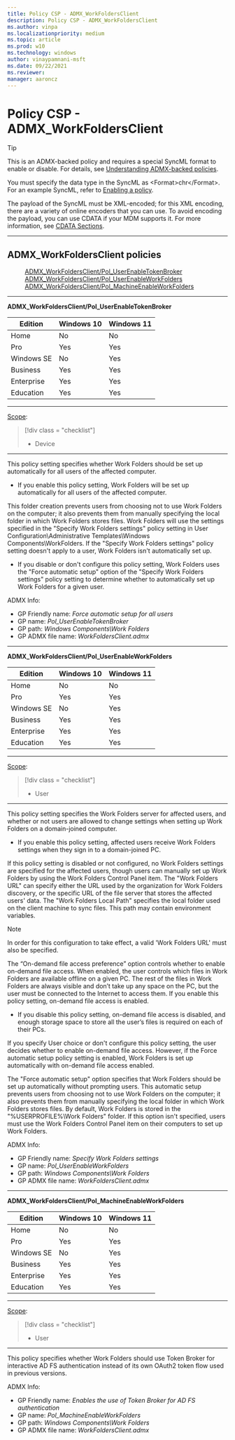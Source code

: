 ```yaml
---
title: Policy CSP - ADMX_WorkFoldersClient
description: Policy CSP - ADMX_WorkFoldersClient
ms.author: vinpa
ms.localizationpriority: medium
ms.topic: article
ms.prod: w10
ms.technology: windows
author: vinaypamnani-msft
ms.date: 09/22/2021
ms.reviewer:
manager: aaroncz
---
```


# Policy CSP - ADMX_WorkFoldersClient

> [!TIP]
> This is an ADMX-backed policy and requires a special SyncML format to enable or disable. For details, see [Understanding ADMX-backed policies](../understand/understanding-admx-backed-policies.md).
>
> You must specify the data type in the SyncML as &lt;Format&gt;chr&lt;/Format&gt;. For an example SyncML, refer to [Enabling a policy](../understand/understanding-admx-backed-policies.md#enabling-a-policy).
>
> The payload of the SyncML must be XML-encoded; for this XML encoding, there are a variety of online encoders that you can use. To avoid encoding the payload, you can use CDATA if your MDM supports it. For more information, see [CDATA Sections](http://www.w3.org/TR/REC-xml/#sec-cdata-sect).

<hr/>

<!--Policies-->
## ADMX_WorkFoldersClient policies

<dl>
  <dd>
    <a href="#admx-workfoldersclient-pol_userenabletokenbroker
">ADMX_WorkFoldersClient/Pol_UserEnableTokenBroker</a>
  </dd>
  <dd>
    <a href="#admx-workfoldersclient-pol_userenableworkfolders">ADMX_WorkFoldersClient/Pol_UserEnableWorkFolders</a>
  </dd>
  <dd>
    <a href="#admx-workfoldersclient-pol_machineenableworkfolders">ADMX_WorkFoldersClient/Pol_MachineEnableWorkFolders</a>
  </dd>
</dl>


<hr/>

<!--Policy-->
<a href="" id="admx-workfoldersclient-pol_userenabletokenbroker"></a>**ADMX_WorkFoldersClient/Pol_UserEnableTokenBroker**

<!--SupportedSKUs-->

|Edition|Windows 10|Windows 11|
|--- |--- |--- |
|Home|No|No|
|Pro|Yes|Yes|
|Windows SE|No|Yes|
|Business|Yes|Yes|
|Enterprise|Yes|Yes|
|Education|Yes|Yes|

<!--/SupportedSKUs-->
<hr/>

<!--Scope-->
[Scope](./policy-configuration-service-provider.md#policy-scope):

> [!div class = "checklist"]
> * Device

<hr/>

<!--/Scope-->
<!--Description-->
This policy setting specifies whether Work Folders should be set up automatically for all users of the affected computer.

- If you enable this policy setting, Work Folders will be set up automatically for all users of the affected computer.

This folder creation prevents users from choosing not to use Work Folders on the computer; it also prevents them from manually specifying the local folder in which Work Folders stores files. Work Folders will use the settings specified in the "Specify Work Folders settings" policy setting in User Configuration\Administrative Templates\Windows Components\WorkFolders. If the "Specify Work Folders settings" policy setting doesn't apply to a user, Work Folders isn't automatically set up.
- If you disable or don't configure this policy setting, Work Folders uses the "Force automatic setup" option of the "Specify Work Folders settings" policy setting to determine whether to automatically set up Work Folders for a given user.


<!--/Description-->


<!--ADMXBacked-->
ADMX Info:
-   GP Friendly name: *Force automatic setup for all users*
-   GP name: *Pol_UserEnableTokenBroker*
-   GP path: *Windows Components\Work Folders*
-   GP ADMX file name: *WorkFoldersClient.admx*

<!--/ADMXBacked-->
<!--/Policy-->

<hr/>

<!--Policy-->
<a href="" id="admx-workfoldersclient-pol_userenableworkfolders"></a>**ADMX_WorkFoldersClient/Pol_UserEnableWorkFolders**

<!--SupportedSKUs-->

|Edition|Windows 10|Windows 11|
|--- |--- |--- |
|Home|No|No|
|Pro|Yes|Yes|
|Windows SE|No|Yes|
|Business|Yes|Yes|
|Enterprise|Yes|Yes|
|Education|Yes|Yes|

<!--/SupportedSKUs-->
<hr/>

<!--Scope-->
[Scope](./policy-configuration-service-provider.md#policy-scope):

> [!div class = "checklist"]
> * User

<hr/>

<!--/Scope-->
<!--Description-->
This policy setting specifies the Work Folders server for affected users, and whether or not users are allowed to change settings when setting up Work Folders on a domain-joined computer.

- If you enable this policy setting, affected users receive Work Folders settings when they sign in to a domain-joined PC.

If this policy setting is disabled or not configured, no Work Folders settings are specified for the affected users, though users can manually set up Work Folders by using the Work Folders Control Panel item. The "Work Folders URL" can specify either the URL used by the organization for Work Folders discovery, or the specific URL of the file server that stores the affected users' data. The "Work Folders Local Path" specifies the local folder used on the client machine to sync files. This path may contain environment variables.

> [!NOTE]
> In order for this configuration to take effect, a valid 'Work Folders URL' must also be specified.

The “On-demand file access preference” option controls whether to enable on-demand file access. When enabled, the user controls which files in Work Folders are available offline on a given PC. The rest of the files in Work Folders are always visible and don’t take up any space on the PC, but the user must be connected to the Internet to access them. If you enable this policy setting, on-demand file access is enabled.

- If you disable this policy setting, on-demand file access is disabled, and enough storage space to store all the user’s files is required on each of their PCs.

If you specify User choice or don't configure this policy setting, the user decides whether to enable on-demand file access. However, if the Force automatic setup policy setting is enabled, Work Folders is set up automatically with on-demand file access enabled.

The "Force automatic setup" option specifies that Work Folders should be set up automatically without prompting users. This automatic setup prevents users from choosing not to use Work Folders on the computer; it also prevents them from manually specifying the local folder in which Work Folders stores files. By default, Work Folders is stored in the "%USERPROFILE%\Work Folders" folder. If this option isn't specified, users must use the Work Folders Control Panel item on their computers to set up Work Folders.

<!--/Description-->


<!--ADMXBacked-->
ADMX Info:
-   GP Friendly name: *Specify Work Folders settings*
-   GP name: *Pol_UserEnableWorkFolders*
-   GP path: *Windows Components\Work Folders*
-   GP ADMX file name: *WorkFoldersClient.admx*

<!--/ADMXBacked-->
<!--/Policy-->
<hr/>

<!--Policy-->
<a href="" id="admx-workfoldersclient-pol_machineenableworkfolders"></a>**ADMX_WorkFoldersClient/Pol_MachineEnableWorkFolders**

<!--SupportedSKUs-->

|Edition|Windows 10|Windows 11|
|--- |--- |--- |
|Home|No|No|
|Pro|Yes|Yes|
|Windows SE|No|Yes|
|Business|Yes|Yes|
|Enterprise|Yes|Yes|
|Education|Yes|Yes|

<!--/SupportedSKUs-->
<hr/>

<!--Scope-->
[Scope](./policy-configuration-service-provider.md#policy-scope):

> [!div class = "checklist"]
> * User

<hr/>

<!--/Scope-->
<!--Description-->
This policy specifies whether Work Folders should use Token Broker for interactive AD FS authentication instead of its own OAuth2 token flow used in previous versions.

<!--/Description-->


<!--ADMXBacked-->
ADMX Info:
-   GP Friendly name: *Enables the use of Token Broker for AD FS authentication*
-   GP name: *Pol_MachineEnableWorkFolders*
-   GP path: *Windows Components\Work Folders*
-   GP ADMX file name: *WorkFoldersClient.admx*

<!--/ADMXBacked-->
<!--/Policy-->


<!--/Policies-->